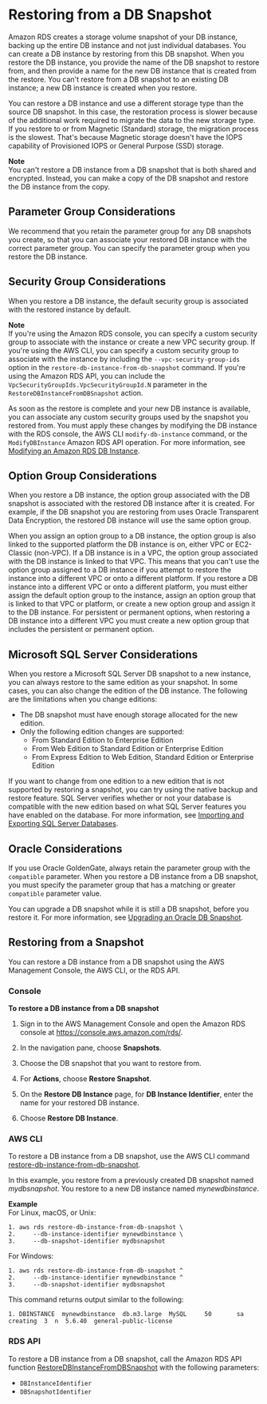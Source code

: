 # Restoring from a DB Snapshot<a name="USER_RestoreFromSnapshot"></a>

Amazon RDS creates a storage volume snapshot of your DB instance, backing up the entire DB instance and not just individual databases\. You can create a DB instance by restoring from this DB snapshot\. When you restore the DB instance, you provide the name of the DB snapshot to restore from, and then provide a name for the new DB instance that is created from the restore\. You can't restore from a DB snapshot to an existing DB instance; a new DB instance is created when you restore\. 

You can restore a DB instance and use a different storage type than the source DB snapshot\. In this case, the restoration process is slower because of the additional work required to migrate the data to the new storage type\. If you restore to or from Magnetic \(Standard\) storage, the migration process is the slowest\. That's because Magnetic storage doesn't have the IOPS capability of Provisioned IOPS or General Purpose \(SSD\) storage\.

**Note**  
You can't restore a DB instance from a DB snapshot that is both shared and encrypted\. Instead, you can make a copy of the DB snapshot and restore the DB instance from the copy\.

## Parameter Group Considerations<a name="USER_RestoreFromSnapshot.Parameters"></a>

We recommend that you retain the parameter group for any DB snapshots you create, so that you can associate your restored DB instance with the correct parameter group\. You can specify the parameter group when you restore the DB instance\. 

## Security Group Considerations<a name="USER_RestoreFromSnapshot.Security"></a>

When you restore a DB instance, the default security group is associated with the restored instance by default\.

**Note**  
If you're using the Amazon RDS console, you can specify a custom security group to associate with the instance or create a new VPC security group\.
If you're using the AWS CLI, you can specify a custom security group to associate with the instance by including the `--vpc-security-group-ids` option in the `restore-db-instance-from-db-snapshot` command\.
If you're using the Amazon RDS API, you can include the `VpcSecurityGroupIds.VpcSecurityGroupId.N` parameter in the `RestoreDBInstanceFromDBSnapshot` action\.

As soon as the restore is complete and your new DB instance is available, you can associate any custom security groups used by the snapshot you restored from\. You must apply these changes by modifying the DB instance with the RDS console, the AWS CLI `modify-db-instance` command, or the `ModifyDBInstance` Amazon RDS API operation\. For more information, see [Modifying an Amazon RDS DB Instance](Overview.DBInstance.Modifying.md)\.

## Option Group Considerations<a name="USER_RestoreFromSnapshot.Options"></a>

When you restore a DB instance, the option group associated with the DB snapshot is associated with the restored DB instance after it is created\. For example, if the DB snapshot you are restoring from uses Oracle Transparent Data Encryption, the restored DB instance will use the same option group\. 

When you assign an option group to a DB instance, the option group is also linked to the supported platform the DB instance is on, either VPC or EC2\-Classic \(non\-VPC\)\. If a DB instance is in a VPC, the option group associated with the DB instance is linked to that VPC\. This means that you can't use the option group assigned to a DB instance if you attempt to restore the instance into a different VPC or onto a different platform\. If you restore a DB instance into a different VPC or onto a different platform, you must either assign the default option group to the instance, assign an option group that is linked to that VPC or platform, or create a new option group and assign it to the DB instance\. For persistent or permanent options, when restoring a DB instance into a different VPC you must create a new option group that includes the persistent or permanent option\. 

## Microsoft SQL Server Considerations<a name="USER_RestoreFromSnapshot.MSSQL"></a>

When you restore a Microsoft SQL Server DB snapshot to a new instance, you can always restore to the same edition as your snapshot\. In some cases, you can also change the edition of the DB instance\. The following are the limitations when you change editions: 
+ The DB snapshot must have enough storage allocated for the new edition\. 
+ Only the following edition changes are supported: 
  + From Standard Edition to Enterprise Edition 
  + From Web Edition to Standard Edition or Enterprise Edition 
  + From Express Edition to Web Edition, Standard Edition or Enterprise Edition 

If you want to change from one edition to a new edition that is not supported by restoring a snapshot, you can try using the native backup and restore feature\. SQL Server verifies whether or not your database is compatible with the new edition based on what SQL Server features you have enabled on the database\. For more information, see [Importing and Exporting SQL Server Databases](SQLServer.Procedural.Importing.md)\. 

## Oracle Considerations<a name="USER_RestoreFromSnapshot.Oracle"></a>

If you use Oracle GoldenGate, always retain the parameter group with the `compatible` parameter\. When you restore a DB instance from a DB snapshot, you must specify the parameter group that has a matching or greater `compatible` parameter value\. 

You can upgrade a DB snapshot while it is still a DB snapshot, before you restore it\. For more information, see [Upgrading an Oracle DB Snapshot](USER_UpgradeDBSnapshot.Oracle.md)\. 

## Restoring from a Snapshot<a name="USER_RestoreFromSnapshot.Restoring"></a>

You can restore a DB instance from a DB snapshot using the AWS Management Console, the AWS CLI, or the RDS API\.

### Console<a name="USER_RestoreFromSnapshot.CON"></a>

**To restore a DB instance from a DB snapshot**

1. Sign in to the AWS Management Console and open the Amazon RDS console at [https://console\.aws\.amazon\.com/rds/](https://console.aws.amazon.com/rds/)\.

1. In the navigation pane, choose **Snapshots**\.

1. Choose the DB snapshot that you want to restore from\. 

1. For **Actions**, choose **Restore Snapshot**\. 

1. On the **Restore DB Instance** page, for **DB Instance Identifier**, enter the name for your restored DB instance\. 

1. Choose **Restore DB Instance**\. 

### AWS CLI<a name="USER_RestoreFromSnapshot.CLI"></a>

To restore a DB instance from a DB snapshot, use the AWS CLI command [restore\-db\-instance\-from\-db\-snapshot](https://docs.aws.amazon.com/cli/latest/reference/rds/restore-db-instance-from-db-snapshot.html)\. 

In this example, you restore from a previously created DB snapshot named *mydbsnapshot*\. You restore to a new DB instance named *mynewdbinstance*\. 

**Example**  
For Linux, macOS, or Unix:  

```
1. aws rds restore-db-instance-from-db-snapshot \
2.     --db-instance-identifier mynewdbinstance \
3.     --db-snapshot-identifier mydbsnapshot
```
For Windows:  

```
1. aws rds restore-db-instance-from-db-snapshot ^
2.     --db-instance-identifier mynewdbinstance ^
3.     --db-snapshot-identifier mydbsnapshot
```
This command returns output similar to the following:  

```
1. DBINSTANCE  mynewdbinstance  db.m3.large  MySQL     50       sa              creating  3  n  5.6.40  general-public-license
```

### RDS API<a name="USER_RestoreFromSnapshot.API"></a>

To restore a DB instance from a DB snapshot, call the Amazon RDS API function [RestoreDBInstanceFromDBSnapshot](https://docs.aws.amazon.com/AmazonRDS/latest/APIReference/API_RestoreDBInstanceFromDBSnapshot.html) with the following parameters: 
+ `DBInstanceIdentifier` 
+ `DBSnapshotIdentifier` 